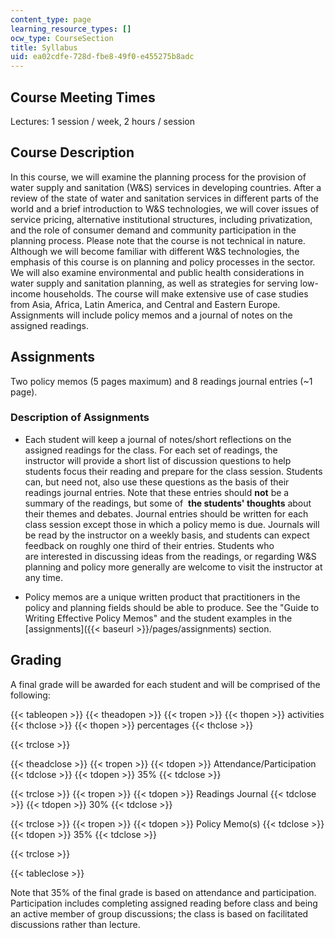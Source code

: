 ```yaml
---
content_type: page
learning_resource_types: []
ocw_type: CourseSection
title: Syllabus
uid: ea02cdfe-728d-fbe8-49f0-e455275b8adc
---
```


Course Meeting Times
--------------------

Lectures: 1 session / week, 2 hours / session

Course Description
------------------

In this course, we will examine the planning process for the provision of water supply and sanitation (W&S) services in developing countries. After a review of the state of water and sanitation services in different parts of the world and a brief introduction to W&S technologies, we will cover issues of service pricing, alternative institutional structures, including privatization, and the role of consumer demand and community participation in the planning process. Please note that the course is not technical in nature. Although we will become familiar with different W&S technologies, the emphasis of this course is on planning and policy processes in the sector. We will also examine environmental and public health considerations in water supply and sanitation planning, as well as strategies for serving low-income households. The course will make extensive use of case studies from Asia, Africa, Latin America, and Central and Eastern Europe. Assignments will include policy memos and a journal of notes on the assigned readings.

Assignments
-----------

Two policy memos (5 pages maximum) and 8 readings journal entries (~1 page).

### Description of Assignments

*   Each student will keep a journal of notes/short reflections on the assigned readings for the class. For each set of readings, the instructor will provide a short list of discussion questions to help students focus their reading and prepare for the class session. Students can, but need not, also use these questions as the basis of their readings journal entries. Note that these entries should **not** be a summary of the readings, but some of  **the students' thoughts** about their themes and debates. Journal entries should be written for each class session except those in which a policy memo is due. Journals will be read by the instructor on a weekly basis, and students can expect feedback on roughly one third of their entries. Students who are interested in discussing ideas from the readings, or regarding W&S planning and policy more generally are welcome to visit the instructor at any time.  
      
    
*   Policy memos are a unique written product that practitioners in the policy and planning fields should be able to produce. See the "Guide to Writing Effective Policy Memos" and the student examples in the [assignments]({{< baseurl >}}/pages/assignments) section.

Grading
-------

A final grade will be awarded for each student and will be comprised of the following:

{{< tableopen >}}
{{< theadopen >}}
{{< tropen >}}
{{< thopen >}}
activities
{{< thclose >}}
{{< thopen >}}
percentages
{{< thclose >}}

{{< trclose >}}

{{< theadclose >}}
{{< tropen >}}
{{< tdopen >}}
Attendance/Participation
{{< tdclose >}}
{{< tdopen >}}
35%
{{< tdclose >}}

{{< trclose >}}
{{< tropen >}}
{{< tdopen >}}
Readings Journal
{{< tdclose >}}
{{< tdopen >}}
30%
{{< tdclose >}}

{{< trclose >}}
{{< tropen >}}
{{< tdopen >}}
Policy Memo(s)
{{< tdclose >}}
{{< tdopen >}}
35%
{{< tdclose >}}

{{< trclose >}}

{{< tableclose >}}

  

Note that 35% of the final grade is based on attendance and participation. Participation includes completing assigned reading before class and being an active member of group discussions; the class is based on facilitated discussions rather than lecture.
